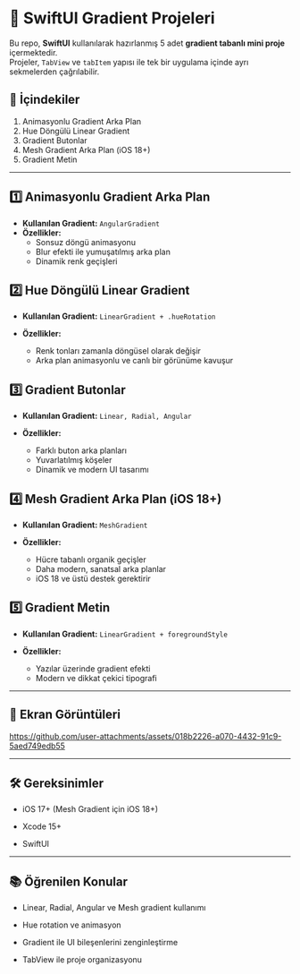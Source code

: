# 🌈 SwiftUI Gradient Projeleri

Bu repo, **SwiftUI** kullanılarak hazırlanmış 5 adet **gradient tabanlı mini proje** içermektedir.  
Projeler, `TabView` ve `tabItem` yapısı ile tek bir uygulama içinde ayrı sekmelerden çağrılabilir.  

## 🚀 İçindekiler
1. Animasyonlu Gradient Arka Plan  
2. Hue Döngülü Linear Gradient  
3. Gradient Butonlar  
4. Mesh Gradient Arka Plan (iOS 18+)  
5. Gradient Metin  

---

## 1️⃣ Animasyonlu Gradient Arka Plan
- **Kullanılan Gradient:** `AngularGradient`  
- **Özellikler:**
  - Sonsuz döngü animasyonu  
  - Blur efekti ile yumuşatılmış arka plan  
  - Dinamik renk geçişleri  

## **2️⃣ Hue Döngülü Linear Gradient**

-   **Kullanılan Gradient:**  `LinearGradient + .hueRotation`
-   **Özellikler:**
    
    -   Renk tonları zamanla döngüsel olarak değişir
    -   Arka plan animasyonlu ve canlı bir görünüme kavuşur

## **3️⃣ Gradient Butonlar**

-   **Kullanılan Gradient:**  `Linear, Radial, Angular`
- **Özellikler:**
    
    -   Farklı buton arka planları
    -   Yuvarlatılmış köşeler
    -   Dinamik ve modern UI tasarımı

## **4️⃣ Mesh Gradient Arka Plan (iOS 18+)**

-   **Kullanılan Gradient:**  `MeshGradient`
    
-   **Özellikler:**
    
    -   Hücre tabanlı organik geçişler
    -   Daha modern, sanatsal arka planlar
    -   iOS 18 ve üstü destek gerektirir

## **5️⃣ Gradient Metin**

-   **Kullanılan Gradient:**  `LinearGradient + foregroundStyle`
-   **Özellikler:**
    
    -   Yazılar üzerinde gradient efekti
    -   Modern ve dikkat çekici tipografi

---

## **🎨 Ekran Görüntüleri**

  

https://github.com/user-attachments/assets/018b2226-a070-4432-91c9-5aed749edb55



----------

## **🛠️ Gereksinimler**

-   iOS 17+ (Mesh Gradient için iOS 18+)
    
-   Xcode 15+
    
-   SwiftUI
    

----------

## **📚 Öğrenilen Konular**

-   Linear, Radial, Angular ve Mesh gradient kullanımı
    
-   Hue rotation ve animasyon
    
-   Gradient ile UI bileşenlerini zenginleştirme
    
-   TabView ile proje organizasyonu
